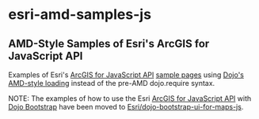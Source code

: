# esri-amd-samples-js

## AMD-Style Samples of Esri's ArcGIS for JavaScript API

Examples of Esri's [ArcGIS for JavaScript API](http://developers.arcgis.com/en/javascript/) [sample pages](http://developers.arcgis.com/en/javascript/jssamples/) using [Dojo's AMD-style loading](http://help.arcgis.com/en/webapi/javascript/arcgis/jshelp/inside_dojo_amd.html) instead of the pre-AMD dojo.require syntax.

NOTE: The examples of how to use the Esri [ArcGIS for JavaScript API](http://help.arcgis.com/en/webapi/javascript/arcgis/) with [Dojo Bootstrap](http://dojobootstrap.com/) have been moved to [Esri/dojo-bootstrap-ui-for-maps-js](https://github.com/Esri/dojo-bootstrap-ui-for-maps-js).
